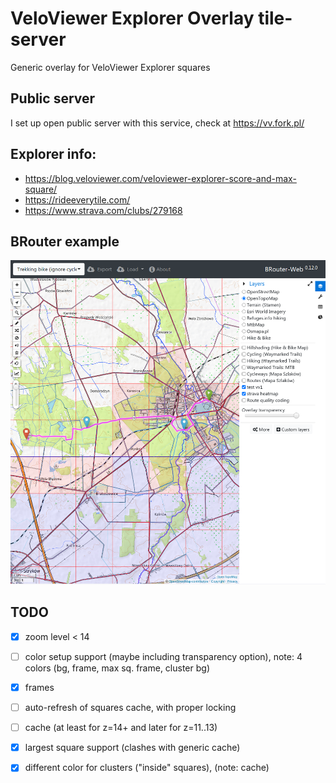 # VeloViewer Explorer Overlay tile-server
Generic overlay for VeloViewer Explorer squares

## Public server
  I set up open public server with this service, check at https://vv.fork.pl/
  
## Explorer info:
- https://blog.veloviewer.com/veloviewer-explorer-score-and-max-square/
- https://rideeverytile.com/
- https://www.strava.com/clubs/279168

## BRouter example
![brouter with overlay](brouter-example.png "brouter with overlay!")

## TODO
- [x] zoom level < 14
- [ ] color setup support (maybe including transparency option), note: 4 colors (bg, frame, max sq. frame, cluster bg)
- [x] frames
- [ ] auto-refresh of squares cache, with proper locking
- [ ] cache (at least for z=14+ and later for z=11..13)
- [x] largest square support (clashes with generic cache)
- [x] different color for clusters ("inside" squares), (note: cache)

